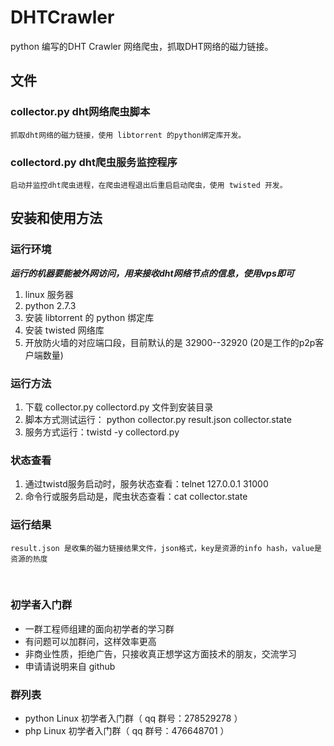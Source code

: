 DHTCrawler
==========

python 编写的DHT Crawler 网络爬虫，抓取DHT网络的磁力链接。


文件
----

### collector.py dht网络爬虫脚本

    抓取dht网络的磁力链接，使用 libtorrent 的python绑定库开发。

### collectord.py dht爬虫服务监控程序

    启动并监控dht爬虫进程，在爬虫进程退出后重启启动爬虫，使用 twisted 开发。


安装和使用方法
--------------

### 运行环境

*__运行的机器要能被外网访问，用来接收dht网络节点的信息，使用vps即可__*

  1. linux 服务器
  2. python 2.7.3
  3. 安装 libtorrent 的 python 绑定库
  4. 安装 twisted 网络库
  5. 开放防火墙的对应端口段，目前默认的是 32900--32920 (20是工作的p2p客户端数量)

### 运行方法

  1. 下载 collector.py collectord.py 文件到安装目录
  2. 脚本方式测试运行： python collector.py result.json collector.state
  3. 服务方式运行：twistd -y collectord.py

### 状态查看

  1. 通过twistd服务启动时，服务状态查看：telnet 127.0.0.1 31000
  2. 命令行或服务启动是，爬虫状态查看：cat collector.state
  
### 运行结果

    result.json 是收集的磁力链接结果文件，json格式，key是资源的info hash，value是资源的热度
    
<br>

### 初学者入门群

  * 一群工程师组建的面向初学者的学习群
  * 有问题可以加群问，这样效率更高
  * 非商业性质，拒绝广告，只接收真正想学这方面技术的朋友，交流学习
  * 申请请说明来自 github

### 群列表

  * python Linux 初学者入门群（ qq 群号：278529278 ）
  * php Linux 初学者入门群（ qq 群号：476648701 ）
